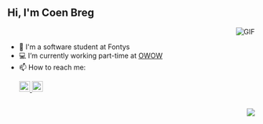 ## Hi, I'm Coen Breg
<img align="right" alt="GIF" src="https://github-readme-stats.vercel.app/api?username=cjbreg&show_icons=true&theme=dark&count_private=true"  />
<br/>

- 🔭 I'm a software student at Fontys
- 💻 I’m currently working part-time at [OWOW](https://owow.io/)
- 📫 How to reach me: <p>
    <a href="https://www.linkedin.com/in/coen-breg//">
    <img  alt="Coen's LinkedIn" width="22px" src="https://raw.githubusercontent.com/peterthehan/peterthehan/master/assets/linkedin.svg" />
    </a>
    <a href = "mailto: coenbreg@gmail.com">
        <img alt="Coen's email" height="22px" src="https://camo.githubusercontent.com/4a3dd8d10a27c272fd04b2ce8ed1a130606f95ea6a76b5e19ce8b642faa18c27/68747470733a2f2f6564656e742e6769746875622e696f2f537570657254696e7949636f6e732f696d616765732f7376672f676d61696c2e737667" />
    </a>
</p>
<br/>
<img align="right" src="https://github-readme-stats.vercel.app/api/top-langs/?username=cjbreg&layout=compact&theme=dark&hide_border=false&count_private=true&langs_count=3" />
